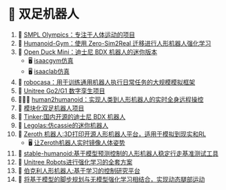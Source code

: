 # 🚶 双足机器人

1. 🏃 [SMPL Olympics：专注于人体运动的项目](https://github.com/SMPLOlympics/SMPLOlympics)
2. 🤖 [Humanoid-Gym：使用 Zero-Sim2Real 迁移进行人形机器人强化学习](https://github.com/roboterax/humanoid-gym.git)
3. 🦆 [Open Duck Mini：迪士尼 BDX 机器人的迷你版本](https://github.com/apirrone/Open_Duck_Mini)
   - 🖥️ [isaacgym仿真](https://github.com/apirrone/AMP_for_hardware/tree/bdx)
   - 🖥️ [isaaclab仿真](https://github.com/MankaranSingh/IsaacLab/tree/eye-candy)
4. 🤖 [robocasa：用于训练通用机器人执行日常任务的大规模模拟框架](https://github.com/robocasa/robocasa)
5. 🦿 [Unitree Go2/G1 数字孪生项目](https://github.com/abizovnuralem/go2_omniverse)
6. 🧑‍🤝‍🧑 [human2humanoid：实现人类到人形机器人的实时全身远程操控](https://github.com/LeCAR-Lab/human2humanoid)
7. 🦾 [模块化双足机器人项目](https://github.com/makerforgetech/modular-biped)
8. 🤖 [Tinker:国内开源的迪士尼 BDX 机器人](https://github.com/Yuexuan9/Tinker)
9. 🦿 [Legolas:仿cassie的迷你机器人](https://github.com/daviddoo02/Legolas-an-open-source-biped)
10. 🤖 [Zeroth 机器人:3D打印开源人形机器人平台，适用于模拟到现实和RL](https://github.com/zeroth-robotics/zeroth-bot)
    - 🖥️ [让Zeroth机器人实时镜像人体姿势](https://github.com/theswerd/basedbot)
11. 🤖 [stable-humanoid:基于模型预测控制的人形机器人稳定行走基准测试工具](https://github.com/ouazzmoh/stable-humanoid)
12. 🦾 [Unitree Robots进行强化学习的全套方案](https://github.com/unitreerobotics/unitree_rl_gym)
13. 🤖 [伯克利人形机器人:基于学习的控制研究平台](https://berkeley-humanoid.com/)
14. 🦿 [将基于模型的脚步规划与无模型强化学习相结合，实现动态腿部运动](https://github.com/hojae-io/ModelBasedFootstepPlanning-IROS2024) 

